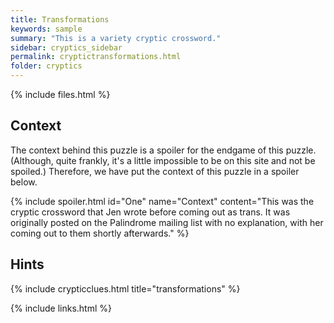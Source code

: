 ```yaml
---
title: Transformations
keywords: sample
summary: "This is a variety cryptic crossword."
sidebar: cryptics_sidebar
permalink: cryptictransformations.html
folder: cryptics
---
```


{% include files.html %}

## Context

The context behind this puzzle is a spoiler for the endgame of this puzzle. (Although, quite frankly, it's a little impossible to be on this site and not be spoiled.) Therefore, we have put the context of this puzzle in a spoiler below.

{% include spoiler.html id="One" name="Context" content="This was the cryptic crossword that Jen wrote before coming out as trans. It was originally posted on the Palindrome mailing list with no explanation, with her coming out to them shortly afterwards." %}

## Hints

{% include crypticclues.html title="transformations" %}



{% include links.html %}
